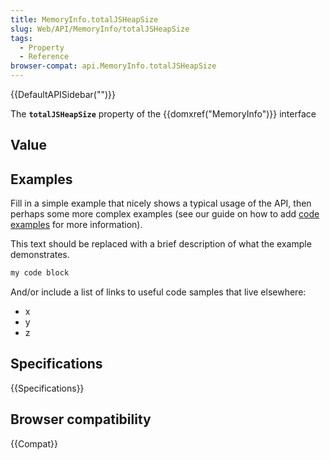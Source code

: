 ```yaml
---
title: MemoryInfo.totalJSHeapSize
slug: Web/API/MemoryInfo/totalJSHeapSize
tags:
  - Property
  - Reference
browser-compat: api.MemoryInfo.totalJSHeapSize
---
```

{{DefaultAPISidebar("")}}

The **`totalJSHeapSize`** property of the {{domxref("MemoryInfo")}} interface 

## Value



## Examples

Fill in a simple example that nicely shows a typical usage of the API, then perhaps some more complex examples (see our guide on how to add [code examples](/en-US/docs/MDN/Contribute/Structures/Code_examples) for more information).

This text should be replaced with a brief description of what the example demonstrates.

```js
my code block
```

And/or include a list of links to useful code samples that live elsewhere:

*   x
*   y
*   z

## Specifications

{{Specifications}}

## Browser compatibility

{{Compat}}



